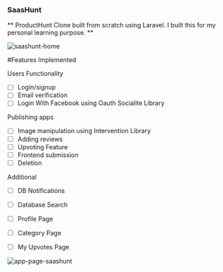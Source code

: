 ### SaasHunt

** ProductHunt Clone built from scratch using Laravel. I built this for my personal learning purpose. ** 
 
 
![saashunt-home](https://user-images.githubusercontent.com/21350316/86148708-68c98a00-bb14-11ea-8dbb-abe5670125ce.png)


#Features Implemented

Users Functionality
  - [ ] Login/signup
  - [ ] Email verification
  - [ ] Login With Facebook using Oauth Socialite Library
  
Publishing apps
  - [ ] Image manipulation using Intervention Library
  - [ ] Adding reviews
  - [ ] Upvoting Feature
  - [ ] Frontend submission
  - [ ] Deletion

Additional
  - [ ] DB Notifications
  - [ ] Database Search
  - [ ] Profile Page
  - [ ] Category Page
  - [ ] My Upvotes Page


![app-page-saashunt](https://user-images.githubusercontent.com/21350316/86148702-67985d00-bb14-11ea-9e5b-a0ca55fa90e8.png)
